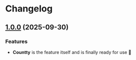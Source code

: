 # Changelog

## [1.0.0](https://github.com/wellwelwel/countty/compare/v1.0.0...v1.0.0) (2025-09-30)


### Features

* **Countty** is the feature itself and is finally ready for use 🎉
